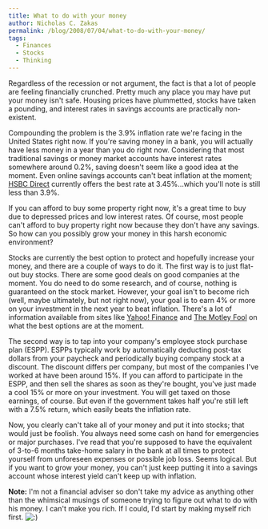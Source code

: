 ```yaml
---
title: What to do with your money
author: Nicholas C. Zakas
permalink: /blog/2008/07/04/what-to-do-with-your-money/
tags:
  - Finances
  - Stocks
  - Thinking
---
```

Regardless of the recession or not argument, the fact is that a lot of people are feeling financially crunched. Pretty much any place you may have put your money isn't safe. Housing prices have plummetted, stocks have taken a pounding, and interest rates in savings accounts are practically non-existent.

Compounding the problem is the 3.9% inflation rate we're facing in the United States right now. If you're saving money in a bank, you will actually have less money in a year than you do right now. Considering that most traditional savings or money market accounts have interest rates somewhere around 0.2%, saving doesn't seem like a good idea at the moment. Even online savings accounts can't beat inflation at the moment; <a href="http://www.hsbcdirect.com/" rel="external" title="HSBC Direct">HSBC Direct</a> currently offers the best rate at 3.45%&#8230;which you'll note is still less than 3.9%.

If you can afford to buy some property right now, it's a great time to buy due to depressed prices and low interest rates. Of course, most people can't afford to buy property right now because they don't have any savings. So how can you possibly grow your money in this harsh economic environment?

Stocks are currently the best option to protect and hopefully increase your money, and there are a couple of ways to do it. The first way is to just flat-out buy stocks. There are some good deals on good companies at the moment. You do need to do some research, and of course, nothing is guaranteed on the stock market. However, your goal isn't to become rich (well, maybe ultimately, but not right now), your goal is to earn 4% or more on your investment in the next year to beat inflation. There's a lot of information available from sites like <a href="http://finance.yahoo.com" rel="external" title="Yahoo! Finance">Yahoo! Finance</a> and <a href="http://www.fool.com" rel="external" title="The Motley Fool">The Motley Fool</a> on what the best options are at the moment.

The second way is to tap into your company's employee stock purchase plan (ESPP). ESPPs typically work by automatically deducting post-tax dollars from your paycheck and periodically buying company stock at a discount. The discount differs per company, but most of the companies I've worked at have been around 15%. If you can afford to participate in the ESPP, and then sell the shares as soon as they're bought, you've just made a cool 15% or more on your investment. You will get taxed on those earnings, of course. But even if the government takes half you're still left with a 7.5% return, which easily beats the inflation rate.

Now, you clearly can't take all of your money and put it into stocks; that would just be foolish. You always need some cash on hand for emergencies or major purchases. I've read that you're supposed to have the equivalent of 3-to-6 months take-home salary in the bank at all times to protect yourself from unforeseen expenses or possible job loss. Seems logical. But if you want to grow your money, you can't just keep putting it into a savings account whose interest yield can't keep up with inflation.

**Note:** I'm not a financial adviser so don't take my advice as anything other than the whimsical musings of someone trying to figure out what to do with his money. I can't make you rich. If I could, I'd start by making myself rich first. <img src="https://humanwhocodes.com/blog/wp-includes/images/smilies/icon_smile.gif" alt=":)" class="wp-smiley" />
